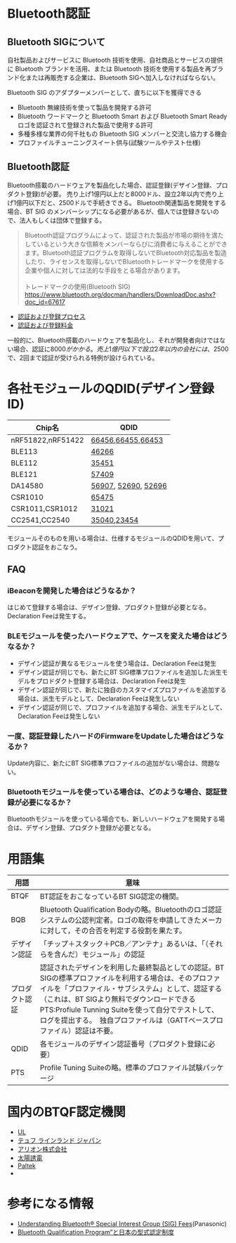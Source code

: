 # Bluetooth認証

## Bluetooth SIGについて
自社製品およびサービスに Bluetooth 技術を使用、自社商品とサービスの提供に Bluetooth ブランドを活用、または
Bluetooth 技術を使用する製品を再ブランド化または再販売する企業は、Bluetooth SIGへ加入しなければならない。<br>

Bluetooth SIG のアダプターメンバーとして、直ちに以下を獲得できる

* Bluetooth 無線技術を使って製品を開発する許可
* Bluetooth ワードマークと Bluetooth Smart および Bluetooth Smart Ready ロゴを認証されて登録された製品で使用する許可
* 多種多様な業界の何千社もの Bluetooth SIG メンバーと交流し協力する機会
* プロファイルチューニングスイート供与(試験ツールやテスト仕様)

## Bluetooth認証

Bluetooth搭載のハードウェアを製品化した場合、認証登録(デザイン登録、プロダクト登録)が必要。
売り上げ1億円以上だと8000ドル、設立2年以内で売り上げ1億円以下だと、2500ドルで手続きできる。
Bluetooth関連製品を開発をする場合、BT SIG のメンバーシップになる必要があるが、個人では登録きないので、法人もしくは団体で登録する。

> Bluetooth認証プログラムによって、認証された製品が市場の期待を満たしているという大きな信頼をメンバーならびに消費者に与えることができます。Bluetooth認証プログラムを取得しないでBluetooth対応製品を製造したり、ライセンスを取得しないでBluetoothトレードマークを使用する企業や個人に対しては法的な手段をとる場合があります。<br><br>
トレードマークの使用(Bluetooth SIG) https://www.bluetooth.org/docman/handlers/DownloadDoc.ashx?doc_id=67617

* [認証および登録プロセス](https://www.bluetooth.org/ja-jp/test-qualification/qualification-overview)<br>
* [認証および登録料金](https://www.bluetooth.org/ja-jp/test-qualification/qualification-overview/fees)

一般的に、Bluetooth搭載のハードウェアを製品化し、それが開発者向けではない場合、認証に$8000がかかる。売上1億円以下で設立2年以内の会社には、$2500で、2回まで認証が受けられる特例が設けられている。


# 各社モジュールのQDID(デザイン登録ID)
| Chip名 | QDID |
| -- | -- |
| nRF51822,nRF51422 | [66456](https://www.bluetooth.org/tpg/QLI_viewQDL.cfm?qid=25689),[66455](https://www.bluetooth.org/tpg/QLI_viewQDL.cfm?qid=25690),[66453](https://www.bluetooth.org/tpg/QLI_viewQDL.cfm?qid=25691) |
| BLE113 |[46266](https://www.bluetooth.org/tpg/QLI_viewQDL.cfm?qid=21015)|
| BLE112 |[35451](https://www.bluetooth.org/tpg/QLI_viewQDL.cfm?qid=18943) |
| BLE121 | [57409](https://www.bluetooth.org/tpg/QLI_viewQDL.cfm?qid=25691)|
|DA14580|[56907](https://www.bluetooth.org/tpg/QLI_viewQDL.cfm?qid=22759), [52690](https://www.bluetooth.org/tpg/QLI_viewQDL.cfm?qid=22409), [52696](https://www.bluetooth.org/tpg/QLI_viewQDL.cfm?qid=22410)|
|CSR1010|[65475](https://www.bluetooth.org/tpg/QLI_viewQDL.cfm?qid=25607)|
|CSR1011,CSR1012|[31021](https://www.bluetooth.org/tpg/QLI_viewQDL.cfm?qid=17702)|
|CC2541,CC2540|[35040](https://www.bluetooth.org/tpg/QLI_viewQDL.cfm?qid=19095),[23454](https://www.bluetooth.org/tpg/QLI_viewQDL.cfm?qid=16552)

モジュールそのものを用いる場合は、仕様するモジュールのQDIDを用いて、プロダクト認証をおこなう。

## FAQ 

### iBeaconを開発した場合はどうなるか？

はじめて登録する場合は、デザイン登録、プロダクト登録が必要となる。Declaration Feeは発生する。

### BLEモジュールを使ったハードウェアで、ケースを変えた場合はどうなるか？

* デザイン認証が異なるモジュールを使う場合は、Declaration Feeは発生
* デザイン認証が同じでも、新たにBT SIG標準プロファイルを追加した派生モデルをプロドダクト登録する場合は、Declaration Feeは発生
* デザイン認証が同じで、新たに独自のカスタマイズプロファイルを追加する場合は、派生モデルとして、Declaration Feeは発生しない
* デザイン認証が同じで、プロファイルを追加する場合、派生モデルとして、Declaration Feeは発生しない

### 一度、認証登録したハードのFirmwareをUpdateした場合はどうなるか？

Update内容に、新たにBT SIG標準プロファイルの追加がない場合は、問題ない。

### Bluetoothモジュールを使っている場合は、どのような場合、認証登録が必要になるか？

Bluetoothモジュールを使っている場合でも、新しいハードウェアを開発する場合は、デザイン登録、プロダクト登録が必要となる。

# 用語集
| 用語 | 意味 |
| -- | -- |
| BTQF | BT認証をおこなっているBT SIG認定の機関。 |
|BQB | Bluetooth Qualification Bodyの略。Bluetoothのロゴ認証システムの公認判定者。ロゴの取得を申請してきたメーカに対して，その合否を判定する役割を果たす。|
|デザイン認証 | 「チップ＋スタック＋PCB／アンテナ」あるいは、「（それらを含んだ）モジュール」の認証|
|プロダクト認証 | 認証されたデザインを利用した最終製品としての認証。BT SIGの標準プロファイルを利用する場合は、そのプロファイルを「プロファイル・サブシステム」として、認証する（これは、BT SIGより無料でダウンロードできるPTS:Profiule Tunning Suiteを使って自分でテストして、ログを提出する。　独自プロファイルは（GATTベースプロファイル）認証は不要。|
|QDID|各モジュールのデザイン認証番号（プロダクト登録に必要）|
| PTS| Profile Tuning Suiteの略。標準のプロファイル試験パッケージ|




# 国内のBTQF認定機関

* [UL](http://site.ul.com/)
* [テュフ ラインランド ジャパン](http://www.tuv.com/jp/japan/home.jsp)
* [アリオン株式会社](http://www.allion.co.jp/about.html)
* [太陽誘電](http://www.yuden.co.jp/jp/)
* [Paltek](http://www.paltek.co.jp/)
* 
# 参考になる情報
* [Understanding Bluetooth® Special Interest Group (SIG) Fees](http://na.industrial.panasonic.com/blog/understanding-bluetooth%C2%AE-special-interest-group-sig-fees)(Panasonic)
* [Bluetooth Qualification Program”と日本の型式認定制度](https://www.toshiba.co.jp/tech/review/2001/04/56_04pdf/a10.pdf)

